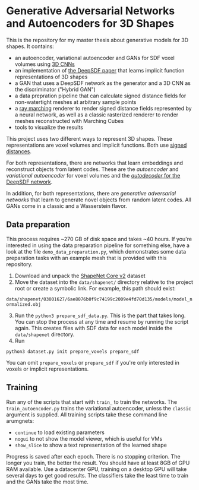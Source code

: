 # Generative Adversarial Networks and Autoencoders for 3D Shapes

This is the repository for my master thesis about generative models for 3D shapes.
It contains:

- an autoencoder, variational autoencoder and GANs for SDF voxel volumes using [3D CNNs](http://papers.nips.cc/paper/6096-learning-a-probabilistic-latent-space-of-object-shapes-via-3d-generative-adversarial-modeling.pdf)
- an implementation of [the DeepSDF paper](https://arxiv.org/pdf/1901.05103.pdf) that learns implicit function representations of 3D shapes
- a GAN that uses a DeepSDF network as the generator and a 3D CNN as the discriminator ("Hybrid GAN")
- a data prepration pipeline that can calculate signed distance fields for non-watertight meshes at arbitrary sample points
- a [ray marching](http://jamie-wong.com/2016/07/15/ray-marching-signed-distance-functions/) renderer to render signed distance fields represented by a neural network, as well as a classic rasterized renderer to render meshes reconstructed with Marching Cubes
- tools to visualize the results

This project uses two different ways to represent 3D shapes.
These representations are voxel volumes and implicit functions.
Both use [signed distances](https://en.wikipedia.org/wiki/Signed_distance_function).

For both representations, there are networks that learn embeddings and reconstruct objects from latent codes.
These are the *autoencoder* and *variational autoencoder* for voxel volumes and the [*autodecoder* for the DeepSDF network](https://arxiv.org/pdf/1901.05103.pdf).

In addition, for both representations, there are *generative adversarial networks* that learn to generate novel objects from random latent codes.
All GANs come in a classic and a Wasserstein flavor.

## Data preparation

This process requires ~270 GB of disk space and takes ~40 hours.
If you're interested in using the data preparation pipeline for something else, have a look at the file `demo_data_preparation.py`, which demonstrates some data preparation tasks with an example mesh that is provided with this repository.

1. Download and unpack the [ShapeNet Core v2](https://shapenet.org/) dataset
2. Move the dataset into the `data/shapenet/` directory relative to the project root or create a symbolic link.
For example, this path should exist:

```data/shapenet/03001627/6ae8076b0f9c74199c2009e4fd70d135/models/model_normalized.obj```

3. Run the `python3 prepare_sdf_data.py`.
This is the part that takes long.
You can stop the process at any time and resume by running the script again.
This creates files with SDF data for each model inside the `data/shapenet` directory.
4. Run

```python3 dataset.py init prepare_voxels prepare_sdf```
    
You can omit `prepare_voxels` or `prepare_sdf` if you're only interested in voxels or implicit representations.

## Training

Run any of the scripts that start with `train_` to train the networks.
The `train_autoencoder.py` trains the variational autoencoder, unless the `classic` argument is supplied.
All training scripts take these command line arumgnets:
- `continue` to load existing parameters
- `nogui`  to not show the model viewer, which is useful for VMs
- `show_slice` to show a text representation of the learned shape

Progress is saved after each epoch.
There is no stopping criterion.
The longer you train, the better the result.
You should have at least 8GB of GPU RAM available.
Use a datacenter GPU, training on a desktop GPU will take several days to get good results.
The classifiers take the least time to train and the GANs take the most time.